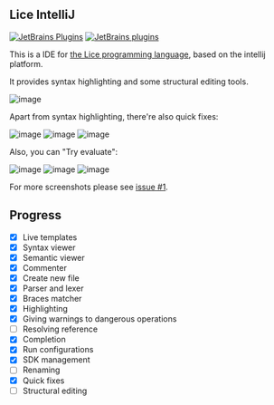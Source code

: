 ## Lice IntelliJ

[![JetBrains Plugins](https://img.shields.io/jetbrains/plugin/v/10319-lice.svg)](https://plugins.jetbrains.com/plugin/10319-lice)
[![JetBrains plugins](https://img.shields.io/jetbrains/plugin/d/10319-lice.svg)](https://plugins.jetbrains.com/plugin/10319-lice)

This is a IDE for [the Lice programming language](https://github.com/lice-lang/lice),
based on the intellij platform.

It provides syntax highlighting and some structural editing tools.

![image](https://user-images.githubusercontent.com/16398479/34474538-4034de86-efbb-11e7-82a1-aee82ae4fe78.png)

Apart from syntax highlighting, there're also quick fixes:

![image](https://user-images.githubusercontent.com/16398479/34701734-ca980ef4-f524-11e7-91b3-6a779e6ce33a.png)
![image](https://user-images.githubusercontent.com/16398479/34701738-d19df2fe-f524-11e7-8480-22a717a3d450.png)
![image](https://user-images.githubusercontent.com/16398479/34701741-d7a62b8a-f524-11e7-94c7-92fc05b4de3d.png)

Also, you can "Try evaluate":

![image](https://user-images.githubusercontent.com/16398479/34823392-2561912a-f705-11e7-993e-3b80f188f2c6.png)
![image](https://user-images.githubusercontent.com/16398479/34823333-f7fa36ba-f704-11e7-9ca6-59670cc892e9.png)
![image](https://user-images.githubusercontent.com/16398479/34823365-1233f0ac-f705-11e7-95e0-46a5b6c83f0b.png)

For more screenshots please see [issue #1](https://github.com/lice-lang/lice-intellij/issues/1).

## Progress

+ [X] Live templates
+ [X] Syntax viewer
+ [X] Semantic viewer
+ [X] Commenter
+ [X] Create new file
+ [X] Parser and lexer
+ [X] Braces matcher
+ [X] Highlighting
+ [X] Giving warnings to dangerous operations
+ [ ] Resolving reference
+ [X] Completion
+ [X] Run configurations
+ [X] SDK management
+ [ ] Renaming
+ [X] Quick fixes
+ [ ] Structural editing
